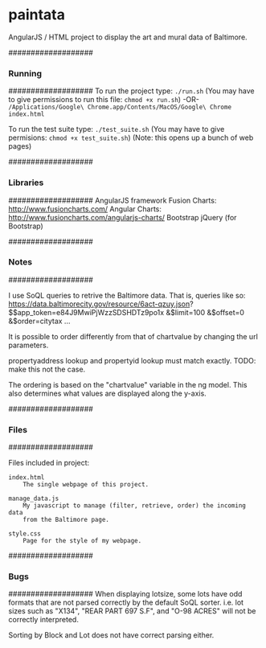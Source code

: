 # paintata
AngularJS / HTML project to display the art and mural data of Baltimore.


###################
### Running
###################
To run the project type:
    `./run.sh`
    (You may have to give permissions to run this file: `chmod +x run.sh`)
    -OR-
    `/Applications/Google\ Chrome.app/Contents/MacOS/Google\ Chrome index.html`

To run the test suite type:
    `./test_suite.sh`
    (You may have to give permisions: `chmod +x test_suite.sh`)
    (Note: this opens up a bunch of web pages)

###################
### Libraries
###################
    AngularJS framework
    Fusion Charts:
        http://www.fusioncharts.com/
    Angular Charts:
        http://www.fusioncharts.com/angularjs-charts/
    Bootstrap
    jQuery (for Bootstrap)


###################
### Notes
###################

I use SoQL queries to retrive the Baltimore data.  That is, queries like so:
https://data.baltimorecity.gov/resource/6act-qzuy.json?
            $$app_token=e84J9MwiPjWzzSDSHDTz9po1x
            &$limit=100
            &$offset=0
            &$order=citytax
            ...

It is possible to order differently from that of chartvalue by changing
    the url parameters.

propertyaddress lookup and propertyid lookup must match exactly.
    TODO: make this not the case.

The ordering is based on the "chartvalue" variable in the ng model.  This also
    determines what values are displayed along the y-axis.


###################
### Files
###################

Files included in project:

    index.html
        The single webpage of this project.
        
    manage_data.js
        My javascript to manage (filter, retrieve, order) the incoming data
        from the Baltimore page.

    style.css
        Page for the style of my webpage.


###################
### Bugs
###################
When displaying lotsize, some lots have odd formats that are not
parsed correctly by the default SoQL sorter.
i.e. lot sizes such as "X134", "REAR PART 697 S.F", and "O-98 ACRES"
will not be correctly interpreted.

Sorting by Block and Lot does not have correct parsing either.